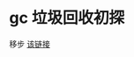 # gc 垃圾回收初探

移步 [该链接](https://docs.google.com/document/d/1OHVt8JvuQFDo8u8dZ75zfB5dQnO92ggtelYNhp9cNgU/edit)
